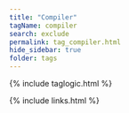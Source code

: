 ```yaml
---
title: "Compiler"
tagName: compiler
search: exclude
permalink: tag_compiler.html
hide_sidebar: true
folder: tags
---
```


{% include taglogic.html %}

{% include links.html %}
